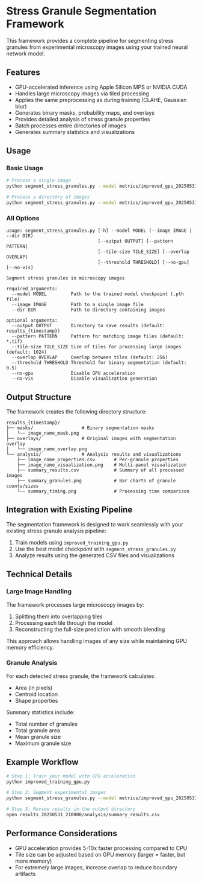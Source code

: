 # Stress Granule Segmentation Framework

This framework provides a complete pipeline for segmenting stress granules from experimental microscopy images using your trained neural network model.

## Features

- GPU-accelerated inference using Apple Silicon MPS or NVIDIA CUDA
- Handles large microscopy images via tiled processing
- Applies the same preprocessing as during training (CLAHE, Gaussian blur)
- Generates binary masks, probability maps, and overlays
- Provides detailed analysis of stress granule properties
- Batch processes entire directories of images
- Generates summary statistics and visualizations

## Usage

### Basic Usage

```bash
# Process a single image
python segment_stress_granules.py --model metrics/improved_gpu_20250531_193306/best_model.pth --image data/test_images/example.tif

# Process a directory of images
python segment_stress_granules.py --model metrics/improved_gpu_20250531_193306/best_model.pth --dir data/test_images
```

### All Options

```
usage: segment_stress_granules.py [-h] --model MODEL (--image IMAGE | --dir DIR)
                                  [--output OUTPUT] [--pattern PATTERN]
                                  [--tile-size TILE_SIZE] [--overlap OVERLAP]
                                  [--threshold THRESHOLD] [--no-gpu] [--no-vis]

Segment stress granules in microscopy images

required arguments:
  --model MODEL         Path to the trained model checkpoint (.pth file)
  --image IMAGE         Path to a single image file
  --dir DIR             Path to directory containing images

optional arguments:
  --output OUTPUT       Directory to save results (default: results_{timestamp})
  --pattern PATTERN     Pattern for matching image files (default: *.tif)
  --tile-size TILE_SIZE Size of tiles for processing large images (default: 1024)
  --overlap OVERLAP     Overlap between tiles (default: 256)
  --threshold THRESHOLD Threshold for binary segmentation (default: 0.5)
  --no-gpu              Disable GPU acceleration
  --no-vis              Disable visualization generation
```

## Output Structure

The framework creates the following directory structure:

```
results_{timestamp}/
├── masks/                  # Binary segmentation masks
│   └── image_name_mask.png
├── overlays/               # Original images with segmentation overlay
│   └── image_name_overlay.png
└── analysis/               # Analysis results and visualizations
    ├── image_name_properties.csv       # Per-granule properties
    ├── image_name_visualization.png    # Multi-panel visualization
    ├── summary_results.csv             # Summary of all processed images
    ├── summary_granules.png            # Bar charts of granule counts/sizes
    └── summary_timing.png              # Processing time comparison
```

## Integration with Existing Pipeline

The segmentation framework is designed to work seamlessly with your existing stress granule analysis pipeline:

1. Train models using `improved_training_gpu.py`
2. Use the best model checkpoint with `segment_stress_granules.py`
3. Analyze results using the generated CSV files and visualizations

## Technical Details

### Large Image Handling

The framework processes large microscopy images by:
1. Splitting them into overlapping tiles
2. Processing each tile through the model
3. Reconstructing the full-size prediction with smooth blending

This approach allows handling images of any size while maintaining GPU memory efficiency.

### Granule Analysis

For each detected stress granule, the framework calculates:
- Area (in pixels)
- Centroid location
- Shape properties

Summary statistics include:
- Total number of granules
- Total granule area
- Mean granule size
- Maximum granule size

## Example Workflow

```bash
# Step 1: Train your model with GPU acceleration
python improved_training_gpu.py

# Step 2: Segment experimental images
python segment_stress_granules.py --model metrics/improved_gpu_20250531_193306/best_model.pth --dir experimental_data

# Step 3: Review results in the output directory
open results_20250531_210000/analysis/summary_results.csv
```

## Performance Considerations

- GPU acceleration provides 5-10x faster processing compared to CPU
- Tile size can be adjusted based on GPU memory (larger = faster, but more memory)
- For extremely large images, increase overlap to reduce boundary artifacts
